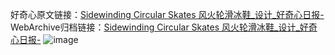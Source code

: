 好奇心原文链接：[Sidewinding Circular Skates 风火轮滑冰鞋_设计_好奇心日报-](https://www.qdaily.com/articles/7741.html)
WebArchive归档链接：[Sidewinding Circular Skates 风火轮滑冰鞋_设计_好奇心日报-](http://web.archive.org/web/20190623172707/https://www.qdaily.com/articles/7741.html)
![image](http://ww3.sinaimg.cn/large/007d5XDply1g3wjq8p0ogj30u02dqgw9)